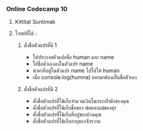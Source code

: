 ### Online Codecamp 10

1. Kittitat Suntimak
2. โจทย์ที่ได้ :

    1. ตั้งชื่อตัวแปรที่ดี 1
        - ให้ประกาศตัวแปลชื่อ human และ name
        - ใส่ชื่อตัวเองลงในตัวแปร name
        - นำค่าที่อยู่ในตัวแปร name ไปใส่ให้ human
        - เมื่อ console.log(humna) ออกมาต้องเป็นชื่อตัวเอง 


    2. ตั้งชื่อตัวแปรที่ดี 2
        - ตั้งชื่อตัวแปรที่ใช้เก็บจำนวนเงินในกระเป๋าตังของคุณ
        - ตั้งชื่อตัวแปรที่ใช้เก็บชื่อของ พ่อและแม่ของคุร
        - ตั้งชื่อตัวแปรที่ใช้เก็บที่อยู่ของบ้านคุณ
        - ตั้งชื่อตัวแปรที่ใช้เก็บอายุของจักรวาล